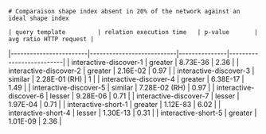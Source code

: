 
    # Comparaison shape index absent in 20% of the network against an ideal shape index
    
    | query template         | relation execution time   | p-value       |   avg ratio HTTP request |
|------------------------|---------------------------|---------------|--------------------------|
| interactive-discover-1 | greater                   | 8.73E-36      |                     2.36 |
| interactive-discover-2 | greater                   | 2.16E-02      |                     0.97 |
| interactive-discover-3 | similar                   | 2.28E-01 (RH) |                     1    |
| interactive-discover-4 | greater                   | 6.38E-17      |                     1.49 |
| interactive-discover-5 | similar                   | 7.28E-02 (RH) |                     0.97 |
| interactive-discover-6 | lesser                    | 9.28E-06      |                     0.71 |
| interactive-discover-7 | lesser                    | 1.97E-04      |                     0.71 |
| interactive-short-1    | greater                   | 1.12E-83      |                     6.02 |
| interactive-short-4    | lesser                    | 1.30E-13      |                     0.31 |
| interactive-short-5    | greater                   | 1.01E-09      |                     2.36 |
    